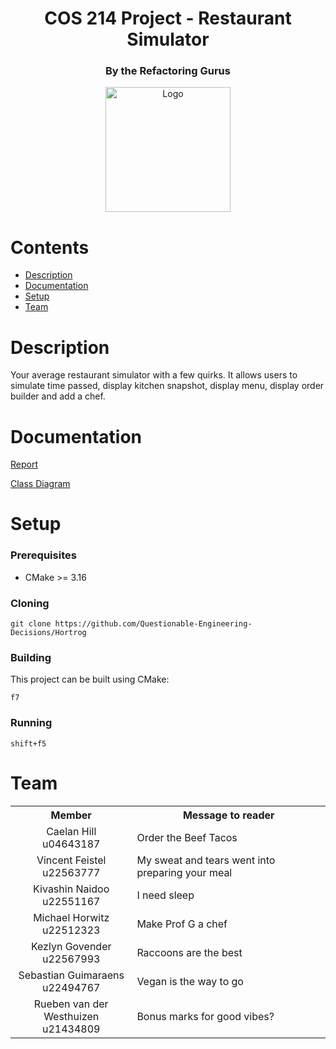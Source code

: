 <h1 align="center"> COS 214 Project - Restaurant Simulator </h1>
<h3 align="center"> By the Refactoring Gurus </h3>

<div align="center">
  <img src="https://pbs.twimg.com/media/FPrkatnVkAUibUj.jpg" alt="Logo" width="200" height="200">
</div>

# Contents

- [Description](#description)
- [Documentation](#documentation)
- [Setup](#setup)
- [Team](#team)

# Description

Your average restaurant simulator with a few quirks. It allows users to simulate time passed, display kitchen snapshot, display menu, display order builder and add a chef.

# Documentation

[Report](https://docs.google.com/document/d/1BQG2WX8L6CEYzWcNe0vgWh3lt2YmM9Rlaa8bVA0vqJQ/edit?usp=sharing)

[Class Diagram](https://www.dropbox.com/scl/fi/hsulqo5gh4yrpzk5pkqv4/COS-214-Final-Project.vpp?rlkey=e0tp5eztna4x5hlfotfcfegm8&dl=0)

# Setup
### Prerequisites

* CMake >= 3.16

### Cloning
```
git clone https://github.com/Questionable-Engineering-Decisions/Hortrog
```
### Building
This project can be built using CMake:
```
f7
```

### Running
```
shift+f5
```

# Team 

<table>
    <tr><th>Member</th><th>Message to reader</th></tr>
    <tr>
      <td align="center">
	  	Caelan Hill <br> u04643187 <br>
	  </td>
	  <td>
	  	Order the Beef Tacos
	  </td>
	</tr>
    <tr>
      <td align="center">
	  	Vincent Feistel <br> u22563777 <br>
	  </td>
	  <td>
	  	My sweat and tears went into preparing your meal
	  </td>
	</tr>
    <tr>
      <td align="center">
	  	Kivashin Naidoo <br> u22551167 <br>
	  </td>
	  <td>
		 I need sleep
	  </td>
	</tr>
    <tr>
      <td align="center">
	  	Michael Horwitz <br> u22512323 <br>
	  </td>
	  <td>
	  	Make Prof G a chef
	  </td>
	</tr>
    <tr>
      <td align="center">
	  	Kezlyn Govender <br> u22567993 <br>
	  </td>
	  <td>
	  	Raccoons are the best
	  </td>
	</tr>
    <tr>
      <td align="center">
	  	Sebastian Guimaraens <br> u22494767 <br>
	  </td>
	  <td>
	  	Vegan is the way to go
	  </td>
	</tr>
    <tr>
      <td align="center">
	  	Rueben van der Westhuizen <br> u21434809 <br>
	  </td>
	  <td>
	  	Bonus marks for good vibes?
	  </td>
	</tr>
</table>

